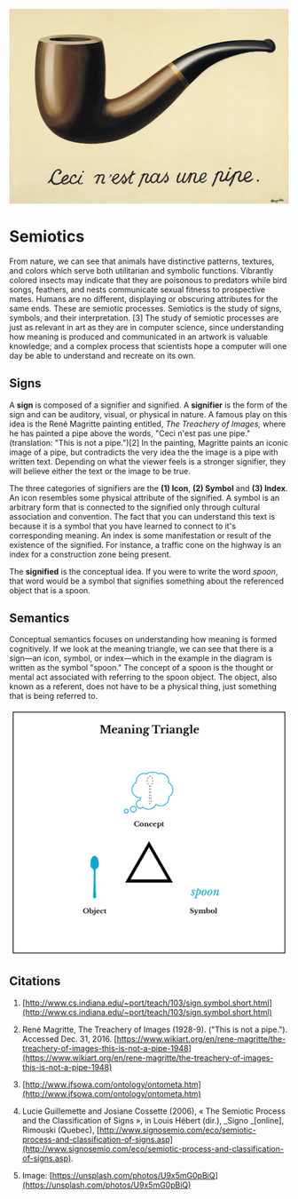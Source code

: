 ![Magritte's Treachery of Images](/assets/the-treachery-of-images-this-is-not-a-pipe-1948.jpg)

# Semiotics

From nature, we can see that animals have distinctive patterns, textures, and colors which serve both utilitarian and symbolic functions. Vibrantly colored insects may indicate that they are poisonous to predators while bird songs, feathers, and nests communicate sexual fitness to prospective mates. Humans are no different, displaying or obscuring attributes for the same ends. These are semiotic processes. Semiotics is the study of signs, symbols, and their interpretation. \[3\] The study of semiotic processes are just as relevant in art as they are in computer science, since understanding how meaning is produced and communicated in an artwork is valuable knowledge; and a complex process that scientists hope a computer will one day be able to understand and recreate on its own. 

## Signs

A **sign** is composed of a signifier and signified. A **signifier** is the form of the sign and can be auditory, visual, or physical in nature. A famous play on this idea is the René Magritte painting entitled, _The Treachery of Images,_ where he has painted a pipe above the words, "Ceci n'est pas une pipe." \(translation: "This is not a pipe."\)\[2\] In the painting, Magritte paints an iconic image of a pipe, but contradicts the very idea the the image is a pipe with written text. Depending on what the viewer feels is a stronger signifier, they will believe either the text or the image to be true.

The three categories of signifiers are the **\(1\) Icon**, **\(2\) Symbol** and **\(3\) Index**. An icon resembles some physical attribute of the signified. A symbol is an arbitrary form that is connected to the signified only through cultural association and convention. The fact that you can understand this text is because it is a symbol that you have learned to connect to it's corresponding meaning. An index is some manifestation or result of the existence of the signified. For instance, a traffic cone on the highway is an index for a construction zone being present.

The **signified** is the conceptual idea. If you were to write the word _spoon_, that word would be a symbol that signifies something about the referenced object that is a spoon.

## Semantics

Conceptual semantics focuses on understanding how meaning is formed cognitively. If we look at the meaning triangle, we can see that there is a sign—an icon, symbol, or index—which in the example in the diagram is written as the symbol "spoon." The concept of a spoon is the thought or mental act associated with referring to the spoon object. The object, also known as a referent, does not have to be a physical thing, just something that is being referred to.

![](/assets/semiotic-triangle-1200w@2x.png)

## Citations

1. [http://www.cs.indiana.edu/~port/teach/103/sign.symbol.short.html](http://www.cs.indiana.edu/~port/teach/103/sign.symbol.short.html)
2. René Magritte, The Treachery of Images \(1928-9\). \("This is not a pipe."\). Accessed Dec. 31, 2016. [https://www.wikiart.org/en/rene-magritte/the-treachery-of-images-this-is-not-a-pipe-1948](https://www.wikiart.org/en/rene-magritte/the-treachery-of-images-this-is-not-a-pipe-1948)
3. [http://www.jfsowa.com/ontology/ontometa.htm](http://www.jfsowa.com/ontology/ontometa.htm)
4. Lucie Guillemette and Josiane Cossette \(2006\), « The Semiotic Process and the Classification of Signs », in Louis Hébert \(dir.\), _Signo _\[online\], Rimouski \(Quebec\), [http://www.signosemio.com/eco/semiotic-process-and-classification-of-signs.asp](http://www.signosemio.com/eco/semiotic-process-and-classification-of-signs.asp).

5. Image: [https://unsplash.com/photos/U9x5mG0pBiQ](https://unsplash.com/photos/U9x5mG0pBiQ)



